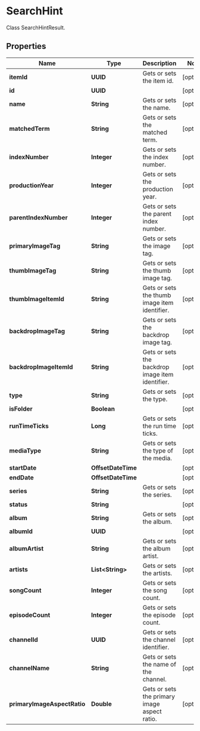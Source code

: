 

# SearchHint

Class SearchHintResult.

## Properties

| Name | Type | Description | Notes |
|------------ | ------------- | ------------- | -------------|
|**itemId** | **UUID** | Gets or sets the item id. |  [optional] |
|**id** | **UUID** |  |  [optional] |
|**name** | **String** | Gets or sets the name. |  [optional] |
|**matchedTerm** | **String** | Gets or sets the matched term. |  [optional] |
|**indexNumber** | **Integer** | Gets or sets the index number. |  [optional] |
|**productionYear** | **Integer** | Gets or sets the production year. |  [optional] |
|**parentIndexNumber** | **Integer** | Gets or sets the parent index number. |  [optional] |
|**primaryImageTag** | **String** | Gets or sets the image tag. |  [optional] |
|**thumbImageTag** | **String** | Gets or sets the thumb image tag. |  [optional] |
|**thumbImageItemId** | **String** | Gets or sets the thumb image item identifier. |  [optional] |
|**backdropImageTag** | **String** | Gets or sets the backdrop image tag. |  [optional] |
|**backdropImageItemId** | **String** | Gets or sets the backdrop image item identifier. |  [optional] |
|**type** | **String** | Gets or sets the type. |  [optional] |
|**isFolder** | **Boolean** |  |  [optional] |
|**runTimeTicks** | **Long** | Gets or sets the run time ticks. |  [optional] |
|**mediaType** | **String** | Gets or sets the type of the media. |  [optional] |
|**startDate** | **OffsetDateTime** |  |  [optional] |
|**endDate** | **OffsetDateTime** |  |  [optional] |
|**series** | **String** | Gets or sets the series. |  [optional] |
|**status** | **String** |  |  [optional] |
|**album** | **String** | Gets or sets the album. |  [optional] |
|**albumId** | **UUID** |  |  [optional] |
|**albumArtist** | **String** | Gets or sets the album artist. |  [optional] |
|**artists** | **List&lt;String&gt;** | Gets or sets the artists. |  [optional] |
|**songCount** | **Integer** | Gets or sets the song count. |  [optional] |
|**episodeCount** | **Integer** | Gets or sets the episode count. |  [optional] |
|**channelId** | **UUID** | Gets or sets the channel identifier. |  [optional] |
|**channelName** | **String** | Gets or sets the name of the channel. |  [optional] |
|**primaryImageAspectRatio** | **Double** | Gets or sets the primary image aspect ratio. |  [optional] |



